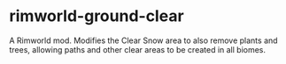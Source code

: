 # rimworld-ground-clear
A Rimworld mod. Modifies the Clear Snow area to also remove plants and trees, allowing paths and other clear areas to be created in all biomes.
